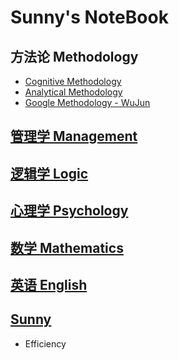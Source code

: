 # Sunny's NoteBook

## 方法论 Methodology
* [Cognitive Methodology](methodology/cognitive-methodology/README.md)
* [Analytical Methodology](methodology/analytical-methodology/README.md)
* [Google Methodology - WuJun](methodology/google-methodology/README.md) 

## [管理学 Management](MGT/README.md)

## [逻辑学 Logic](Logic/README.md)

## [心理学 Psychology](Psychology/README.md)

## [数学 Mathematics](Mathematics/README.md)

## [英语 English](English/README.md)

## [Sunny](Sunny/README.md)
* Efficiency